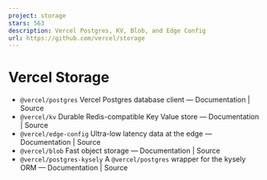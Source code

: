 ```yaml
---
project: storage
stars: 563
description: Vercel Postgres, KV, Blob, and Edge Config 
url: https://github.com/vercel/storage
---
```


Vercel Storage
==============

-   `@vercel/postgres` Vercel Postgres database client — Documentation | Source
-   `@vercel/kv` Durable Redis-compatible Key Value store — Documentation | Source
-   `@vercel/edge-config` Ultra-low latency data at the edge — Documentation | Source
-   `@vercel/blob` Fast object storage — Documentation | Source
-   `@vercel/postgres-kysely` A `@vercel/postgres` wrapper for the kysely ORM — Documentation | Source
